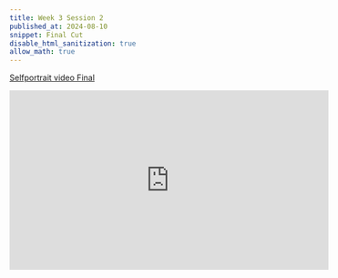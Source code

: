 ```yaml
---
title: Week 3 Session 2
published_at: 2024-08-10
snippet: Final Cut
disable_html_sanitization: true
allow_math: true
---
```


[Selfportrait video Final](https://youtu.be/7mMfQvFg7uI?si=Gr-98clVmo2FjFVT)

<iframe width="560" height="315" src="https://www.youtube.com/embed/7mMfQvFg7uI?si=SWVlaDAM8ze111Ou" title="YouTube video player" frameborder="0" allow="accelerometer; autoplay; clipboard-write; encrypted-media; gyroscope; picture-in-picture; web-share" referrerpolicy="strict-origin-when-cross-origin" allowfullscreen></iframe>